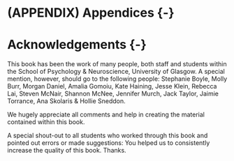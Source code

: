 # (APPENDIX) Appendices {-} 

# Acknowledgements {-}

This book has been the work of many people, both staff and students within the School of Psychology & Neuroscience, University of Glasgow. A special mention, however, should go to the following people: Stephanie Boyle, Molly Burr, Morgan Daniel, Amalia Gomoiu, Kate Haining, Jesse Klein, Rebecca Lai, Steven McNair, Shannon McNee, Jennifer Murch, Jack Taylor, Jaimie Torrance, Ana Skolaris & Hollie Sneddon.

We hugely appreciate all comments and help in creating the material contained within this book.

A special shout-out to all students who worked through this book and pointed out errors or made suggestions: You helped us to consistently increase the quality of this book. Thanks.


<!-- # Stats by Hand {-} -->

<!-- There is an accompanying workbook in development that looks at calculating statistics by hand. If you are interested in it (though it is in development stages so is rough) you can see it here: [The Handy Workbook for Stats by Hand](https://psyteachr.github.io/handyworkbook/){target="_blank"} -->
